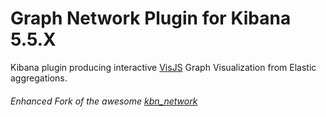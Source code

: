 # Graph Network Plugin for Kibana 5.5.X

Kibana plugin producing interactive [VisJS](http://visjs.org/docs/network) Graph Visualization from Elastic aggregations.

###### Enhanced Fork of the awesome [kbn_network](https://dlumbrer.github.io/kbn_network/)


